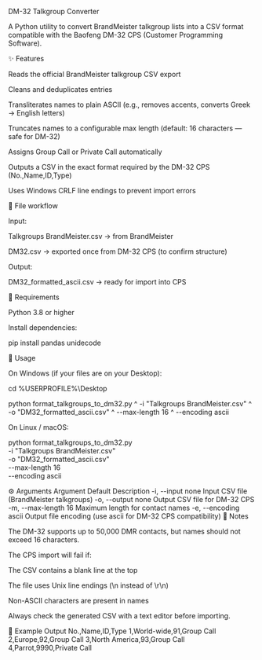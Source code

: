 DM-32 Talkgroup Converter

A Python utility to convert BrandMeister
 talkgroup lists into a CSV format compatible with the Baofeng DM-32 CPS (Customer Programming Software).

✨ Features

Reads the official BrandMeister talkgroup CSV export

Cleans and deduplicates entries

Transliterates names to plain ASCII (e.g., removes accents, converts Greek → English letters)

Truncates names to a configurable max length (default: 16 characters — safe for DM-32)

Assigns Group Call or Private Call automatically

Outputs a CSV in the exact format required by the DM-32 CPS (No.,Name,ID,Type)

Uses Windows CRLF line endings to prevent import errors

📂 File workflow

Input:

Talkgroups BrandMeister.csv → from BrandMeister

DM32.csv → exported once from DM-32 CPS (to confirm structure)

Output:

DM32_formatted_ascii.csv → ready for import into CPS

🔧 Requirements

Python 3.8 or higher

Install dependencies:

pip install pandas unidecode

🚀 Usage

On Windows (if your files are on your Desktop):

cd %USERPROFILE%\Desktop

python format_talkgroups_to_dm32.py ^
  -i "Talkgroups BrandMeister.csv" ^
  -o "DM32_formatted_ascii.csv" ^
  --max-length 16 ^
  --encoding ascii


On Linux / macOS:

python format_talkgroups_to_dm32.py \
  -i "Talkgroups BrandMeister.csv" \
  -o "DM32_formatted_ascii.csv" \
  --max-length 16 \
  --encoding ascii

⚙️ Arguments
Argument	Default	Description
-i, --input	none	Input CSV file (BrandMeister talkgroups)
-o, --output	none	Output CSV file for DM-32 CPS
-m, --max-length	16	Maximum length for contact names
-e, --encoding	ascii	Output file encoding (use ascii for DM-32 CPS compatibility)
📌 Notes

The DM-32 supports up to 50,000 DMR contacts, but names should not exceed 16 characters.

The CPS import will fail if:

The CSV contains a blank line at the top

The file uses Unix line endings (\n instead of \r\n)

Non-ASCII characters are present in names

Always check the generated CSV with a text editor before importing.

📝 Example Output
No.,Name,ID,Type
1,World-wide,91,Group Call
2,Europe,92,Group Call
3,North America,93,Group Call
4,Parrot,9990,Private Call
